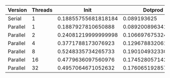 | Version  | Threads |         Init        |       Dotprod       |         User        |         Sys         |       Elapsed       |      Speedup       |      Efficiency     |
|----------|---------|---------------------|---------------------|---------------------|---------------------|---------------------|--------------------|---------------------|
|  Serial  |    1    | 0.18855755681818184 |     0.089193625     | 0.16114388489208634 | 0.13279285714285716 | 0.29337714285714284 |        1.0         |         1.0         |
| Parallel |    1    |  0.1887927810650888 | 0.08920089634146341 | 0.16110655737704918 |  0.1334761904761905 |  0.2937826086956522 | 0.9986198439713312 |  0.9986198439713312 |
| Parallel |    2    | 0.24081219999999998 | 0.10669767532467533 |  0.2135639097744361 | 0.17502272727272727 | 0.19583471074380165 | 1.4980855117198804 |  0.7490427558599402 |
| Parallel |    4    |  0.3771788173076923 |  0.1296788320610687 |  0.3611567164179104 |  0.2422014925373134 | 0.15590909090909089 | 1.8817192836318202 | 0.47042982090795504 |
| Parallel |    8    |  0.5248335734265733 | 0.19010493233082706 |  0.5702907801418439 |  0.3643769230769231 | 0.12252287581699348 | 2.394468305619484  |  0.2993085382024355 |
| Parallel |    16   |  0.4779636097560976 | 0.17452805714285716 | 0.34295555555555557 |  0.3397164179104478 | 0.11942753623188407 | 2.4565284700130885 | 0.15353302937581803 |
| Parallel |    32   |  0.4957064671052632 | 0.17606519285714287 |  0.3492127659574468 | 0.34757971014492756 | 0.11837404580152672 | 2.478390772830703  | 0.07744971165095947 |